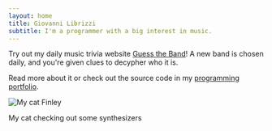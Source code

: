 ```yaml
---
layout: home
title: Giovanni Librizzi
subtitle: I'm a programmer with a big interest in music.
---
```


<!--
<div class="frameCenter">
<iframe width="100%" height="400" src="https://www.youtube.com/embed/N8ScYJcBRvU?si=kZBLoAWaln-Sy5Hb" title="YouTube video player" frameborder="0" allow="accelerometer; autoplay; clipboard-write; encrypted-media; gyroscope; picture-in-picture; web-share" referrerpolicy="strict-origin-when-cross-origin" allowfullscreen></iframe>
</div>
View my portfolio for more info!
<hr class="line">
-->

Try out my daily music trivia website <a href="https://guessthe.band/">Guess the Band</a>! A new band is chosen daily, and you're given clues to decypher who it is.

Read more about it or check out the source code in my <a href="./portfolio-programming">programming portfolio</a>.

<img src="../assets/img/finn.jpg" alt="My cat Finley" class="centerImg">

<p class="tiny">My cat checking out some synthesizers</p>
